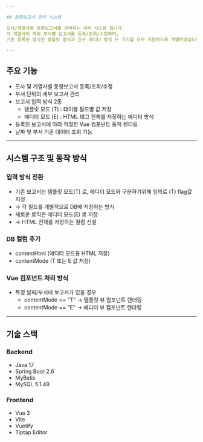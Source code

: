 ```yaml
---

## 동향보고서 관리 시스템

모사/계열사별 동향보고서를 관리하는 내부 시스템 입니다.
각 계열사의 하위 부서별 보고서를 등록/조회/수정하며,
기존 등록된 방식인 템플릿 방식과 신규 에디터 방식 두 가지를 모두 지원하도록 개발하였습니다.

---
```


## 주요 기능

- 모사 및 계열사별 동향보고서 등록/조회/수정
- 부서 단위의 세부 보고서 관리
- 보고서 입력 방식 2종
  - 템플릿 모드 (T) : 테이블 필드별 값 저장
  - 에디터 모드 (E) : HTML 태그 전체를 저장하는 에디터 방식
- 등록된 보고서에 따라 적절한 Vue 컴포넌트 동적 렌더링
- 날짜 및 부서 기준 데이터 조회 기능

---

## 시스템 구조 및 동작 방식

### 입력 방식 전환
- 기존 보고서는 템플릿 모드(T) 로, 에디터 모드와 구분하기위해 임의로 (T) flag값 지정
- 
  → 각 필드를 개별적으로 DB에 저장하는 방식
- 새로운 로직은 에디터 모드(E) 로 저장
- 
  → HTML 전체를 저장하는 컬럼 신설

### DB 컬럼 추가
- contentHtml (에디터 모드용 HTML 저장)
- contentMode (T 또는 E 값 저장)

### Vue 컴포넌트 처리 방식
- 특정 날짜/부서에 보고서가 있을 경우
  - contentMode == "T" → 템플릿 뷰 컴포넌트 렌더링
  - contentMode == "E" → 에디터 뷰 컴포넌트 렌더링

---

## 기술 스택

### Backend
- Java 17
- Spring Boot 2.6
- MyBatis
- MySQL 5.1.49

### Frontend
- Vue 3
- Vite
- Vuetify
- Tiptap Editor
